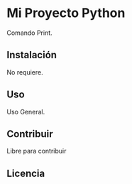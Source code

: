# Mi Proyecto Python

Comando Print.

## Instalación

No requiere.

## Uso

Uso General.

## Contribuir

Libre para contribuir

## Licencia